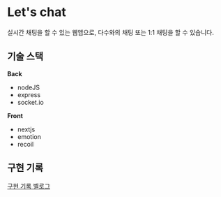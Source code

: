 # Let's chat
실시간 채팅을 할 수 있는 웹앱으로, 다수와의 채팅 또는 1:1 채팅을 할 수 있습니다.

## 기술 스택 

**Back**
- nodeJS
- express
- socket.io

**Front**
- nextjs
- emotion
- recoil


## 구현 기록 
[구현 기록 벨로그](https://velog.io/@yooon26/series/%EC%8B%A4%EC%8B%9C%EA%B0%84-%EC%B1%84%ED%8C%85-%EC%9B%B9%EC%95%B1-%EB%A7%8C%EB%93%A4%EA%B8%B0)
